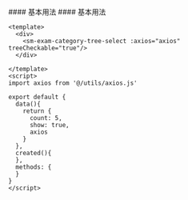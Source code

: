 <cn>
#### 基本用法
</cn>

<us>
#### 基本用法
</us>

```tpl
<template>
  <div>
    <sm-exam-category-tree-select :axios="axios" treeCheckable="true"/>
  </div>

</template>
<script>
import axios from '@/utils/axios.js'

export default {
  data(){
    return {
      count: 5,
      show: true,
      axios
    }
  },
  created(){
  },
  methods: {
  }
}
</script>
```
